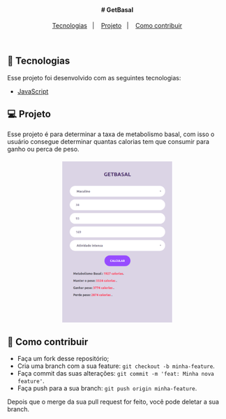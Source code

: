 <h1 align="center" color="red">
<h4 align="center">
  # GetBasal
</h4>
</h1>


<p align="center">
  <a href="#rocket-tecnologias">Tecnologias</a>&nbsp;&nbsp;&nbsp;|&nbsp;&nbsp;&nbsp;
  <a href="#-projeto">Projeto</a>&nbsp;&nbsp;&nbsp;|&nbsp;&nbsp;&nbsp;
  <a href="#-como-contribuir">Como contribuir</a>
</p>

<br>

## :rocket: Tecnologias

Esse projeto foi desenvolvido com as seguintes tecnologias:

- [JavaScript](https://developer.mozilla.org/pt-BR/docs/Web/JavaScript)


## 💻 Projeto

Esse projeto é para determinar a taxa de metabolismo basal, com isso o usuário consegue determinar quantas calorias tem que consumir para ganho ou perca de peso.


<h4 align="center">
  <img src='./images/print.png' width='50%' heigth='50%'>
</h4>

## 🤔 Como contribuir

- Faça um fork desse repositório;
- Cria uma branch com a sua feature: `git checkout -b minha-feature`.
- Faça commit das suas alterações: `git commit -m 'feat: Minha nova feature'`.
- Faça push para a sua branch: `git push origin minha-feature`.

Depois que o merge da sua pull request for feito, você pode deletar a sua branch.



